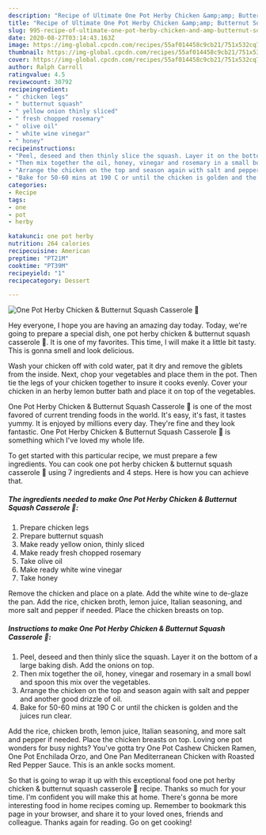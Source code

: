 ```yaml
---
description: "Recipe of Ultimate One Pot Herby Chicken &amp;amp; Butternut Squash Casserole 🧡"
title: "Recipe of Ultimate One Pot Herby Chicken &amp;amp; Butternut Squash Casserole 🧡"
slug: 995-recipe-of-ultimate-one-pot-herby-chicken-and-amp-butternut-squash-casserole
date: 2020-08-27T03:14:43.163Z
image: https://img-global.cpcdn.com/recipes/55af014458c9cb21/751x532cq70/one-pot-herby-chicken-butternut-squash-casserole-🧡-recipe-main-photo.jpg
thumbnail: https://img-global.cpcdn.com/recipes/55af014458c9cb21/751x532cq70/one-pot-herby-chicken-butternut-squash-casserole-🧡-recipe-main-photo.jpg
cover: https://img-global.cpcdn.com/recipes/55af014458c9cb21/751x532cq70/one-pot-herby-chicken-butternut-squash-casserole-🧡-recipe-main-photo.jpg
author: Ralph Carroll
ratingvalue: 4.5
reviewcount: 30792
recipeingredient:
- " chicken legs"
- " butternut squash"
- " yellow onion thinly sliced"
- " fresh chopped rosemary"
- " olive oil"
- " white wine vinegar"
- " honey"
recipeinstructions:
- "Peel, deseed and then thinly slice the squash. Layer it on the bottom of a large baking dish. Add the onions on top."
- "Then mix together the oil, honey, vinegar and rosemary in a small bowl and spoon this mix over the vegetables."
- "Arrange the chicken on the top and season again with salt and pepper and another good drizzle of oil."
- "Bake for 50-60 mins at 190 C or until the chicken is golden and the juices run clear."
categories:
- Recipe
tags:
- one
- pot
- herby

katakunci: one pot herby 
nutrition: 264 calories
recipecuisine: American
preptime: "PT21M"
cooktime: "PT39M"
recipeyield: "1"
recipecategory: Dessert

---
```



![One Pot Herby Chicken &amp; Butternut Squash Casserole 🧡](https://img-global.cpcdn.com/recipes/55af014458c9cb21/751x532cq70/one-pot-herby-chicken-butternut-squash-casserole-🧡-recipe-main-photo.jpg)

Hey everyone, I hope you are having an amazing day today. Today, we're going to prepare a special dish, one pot herby chicken &amp; butternut squash casserole 🧡. It is one of my favorites. This time, I will make it a little bit tasty. This is gonna smell and look delicious.

Wash your chicken off with cold water, pat it dry and remove the giblets from the inside. Next, chop your vegetables and place them in the pot. Then tie the legs of your chicken together to insure it cooks evenly. Cover your chicken in an herby lemon butter bath and place it on top of the vegetables.

One Pot Herby Chicken &amp; Butternut Squash Casserole 🧡 is one of the most favored of current trending foods in the world. It's easy, it's fast, it tastes yummy. It is enjoyed by millions every day. They're fine and they look fantastic. One Pot Herby Chicken &amp; Butternut Squash Casserole 🧡 is something which I've loved my whole life.


To get started with this particular recipe, we must prepare a few ingredients. You can cook one pot herby chicken &amp; butternut squash casserole 🧡 using 7 ingredients and 4 steps. Here is how you can achieve that.

<!--inarticleads1-->

##### The ingredients needed to make One Pot Herby Chicken &amp; Butternut Squash Casserole 🧡:

1. Prepare  chicken legs
1. Prepare  butternut squash
1. Make ready  yellow onion, thinly sliced
1. Make ready  fresh chopped rosemary
1. Take  olive oil
1. Make ready  white wine vinegar
1. Take  honey


Remove the chicken and place on a plate. Add the white wine to de-glaze the pan. Add the rice, chicken broth, lemon juice, Italian seasoning, and more salt and pepper if needed. Place the chicken breasts on top. 

<!--inarticleads2-->

##### Instructions to make One Pot Herby Chicken &amp; Butternut Squash Casserole 🧡:

1. Peel, deseed and then thinly slice the squash. Layer it on the bottom of a large baking dish. Add the onions on top.
1. Then mix together the oil, honey, vinegar and rosemary in a small bowl and spoon this mix over the vegetables.
1. Arrange the chicken on the top and season again with salt and pepper and another good drizzle of oil.
1. Bake for 50-60 mins at 190 C or until the chicken is golden and the juices run clear.


Add the rice, chicken broth, lemon juice, Italian seasoning, and more salt and pepper if needed. Place the chicken breasts on top. Loving one pot wonders for busy nights? You&#39;ve gotta try One Pot Cashew Chicken Ramen, One Pot Enchilada Orzo, and One Pan Mediterranean Chicken with Roasted Red Pepper Sauce. This is an ankle socks moment. 

So that is going to wrap it up with this exceptional food one pot herby chicken &amp; butternut squash casserole 🧡 recipe. Thanks so much for your time. I'm confident you will make this at home. There's gonna be more interesting food in home recipes coming up. Remember to bookmark this page in your browser, and share it to your loved ones, friends and colleague. Thanks again for reading. Go on get cooking!
